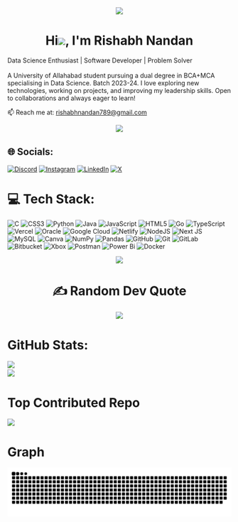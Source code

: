 <div align="center">
<img src= "https://github.com/user-attachments/assets/1c6e3ea0-c9a6-405e-9113-42dffce5f6b0"        
width="300px" />  
</div>
<h1 align="center">Hi<img src="https://raw.githubusercontent.com/MartinHeinz/MartinHeinz/master/wave.gif" width="20px">, I'm Rishabh Nandan</h1>

  
 Data Science Enthusiast | Software Developer | Problem Solver<br><br>A University of Allahabad student pursuing a dual degree in BCA+MCA specialising in Data Science. Batch 2023-24. I love exploring new technologies, working on projects, and improving my leadership skills. Open to collaborations and always eager to learn!

📫 Reach me at: rishabhnandan789@gmail.com
<div align="center">
<img src= "https://github.com/user-attachments/assets/95d49a3b-3615-400e-a299-329a7e30bd2d"
width="400px" />  
</div>

## 🌐 Socials:
[![Discord](https://img.shields.io/badge/Discord-%237289DA.svg?logo=discord&logoColor=white)](https://discord.gg/https://discord.com/invite/bQpgD3cD) [![Instagram](https://img.shields.io/badge/Instagram-%23E4405F.svg?logo=Instagram&logoColor=white)](https://instagram.com/https://www.instagram.com/__.rishabh_nandan_?igsh=MnMwcWRjeGxoYXI3) [![LinkedIn](https://img.shields.io/badge/LinkedIn-%230077B5.svg?logo=linkedin&logoColor=white)](https://linkedin.com/in/https://www.linkedin.com/in/rishabh-n-0bb10b27a/) [![X](https://img.shields.io/badge/X-black.svg?logo=X&logoColor=white)](https://x.com/https://x.com/rishabh_nandan_) 

# 💻 Tech Stack:
![C](https://img.shields.io/badge/c-%2300599C.svg?style=plastic&logo=c&logoColor=white) 
![CSS3](https://img.shields.io/badge/css3-%231572B6.svg?style=plastic&logo=css3&logoColor=white) 
![Python](https://img.shields.io/badge/python-3670A0?style=plastic&logo=python&logoColor=ffdd54) 
![Java](https://img.shields.io/badge/java-%23ED8B00.svg?style=plastic&logo=openjdk&logoColor=white) 
![JavaScript](https://img.shields.io/badge/javascript-%23323330.svg?style=plastic&logo=javascript&logoColor=%23F7DF1E) 
![HTML5](https://img.shields.io/badge/html5-%23E34F26.svg?style=plastic&logo=html5&logoColor=white)
 ![Go](https://img.shields.io/badge/go-%2300ADD8.svg?style=plastic&logo=go&logoColor=white) 
 ![TypeScript](https://img.shields.io/badge/typescript-%23007ACC.svg?style=plastic&logo=typescript&logoColor=white)
 ![Vercel](https://img.shields.io/badge/vercel-%23000000.svg?style=plastic&logo=vercel&logoColor=white)
 ![Oracle](https://img.shields.io/badge/Oracle-F80000?style=plastic&logo=oracle&logoColor=white)
 ![Google Cloud](https://img.shields.io/badge/GoogleCloud-%234285F4.svg?style=plastic&logo=google-cloud&logoColor=white) 
 ![Netlify](https://img.shields.io/badge/netlify-%23000000.svg?style=plastic&logo=netlify&logoColor=#00C7B7)
 ![NodeJS](https://img.shields.io/badge/node.js-6DA55F?style=plastic&logo=node.js&logoColor=white) 
 ![Next JS](https://img.shields.io/badge/Next-black?style=plastic&logo=next.js&logoColor=white) 
 ![MySQL](https://img.shields.io/badge/mysql-4479A1.svg?style=plastic&logo=mysql&logoColor=white)
 ![Canva](https://img.shields.io/badge/Canva-%2300C4CC.svg?style=plastic&logo=Canva&logoColor=white) 
 ![NumPy](https://img.shields.io/badge/numpy-%23013243.svg?style=plastic&logo=numpy&logoColor=white) 
 ![Pandas](https://img.shields.io/badge/pandas-%23150458.svg?style=plastic&logo=pandas&logoColor=white) 
 ![GitHub](https://img.shields.io/badge/github-%23121011.svg?style=plastic&logo=github&logoColor=white) 
 ![Git](https://img.shields.io/badge/git-%23F05033.svg?style=plastic&logo=git&logoColor=white) 
 ![GitLab](https://img.shields.io/badge/gitlab-%23181717.svg?style=plastic&logo=gitlab&logoColor=white) 
 ![Bitbucket](https://img.shields.io/badge/bitbucket-%230047B3.svg?style=plastic&logo=bitbucket&logoColor=white)
 ![Xbox](https://img.shields.io/badge/xbox-%23107C10.svg?style=plastic&logo=xbox&logoColor=white)
 ![Postman](https://img.shields.io/badge/Postman-FF6C37?style=plastic&logo=postman&logoColor=white) 
 ![Power Bi](https://img.shields.io/badge/power_bi-F2C811?style=plastic&logo=powerbi&logoColor=black) 
 ![Docker](https://img.shields.io/badge/docker-%230db7ed.svg?style=plastic&logo=docker&logoColor=white)
 <div align="center">
<img src= "https://github.com/user-attachments/assets/5e2baecb-a4f8-4476-86e8-58c22c075aaf"
width="200px" /> 





# ✍️ Random Dev Quote
![](https://quotes-github-readme.vercel.app/api?type=horizontal&theme=tokyonight)
</div>

# GitHub Stats:
![](https://github-readme-streak-stats.herokuapp.com/?user=RishabhNandan&theme=dark&hide_border=false)<br/>
![](https://github-readme-stats.vercel.app/api/top-langs/?username=RishabhNandan&theme=dark&hide_border=false&include_all_commits=true&count_private=true&layout=compact)

# Top Contributed Repo

![](https://github-contributor-stats.vercel.app/api?username=RishabhNandan&limit=5&theme=dark&combine_all_yearly_contributions=true)

# Graph 
<picture>
  <source
    media="(prefers-color-scheme: dark)"
    srcset="https://raw.githubusercontent.com/platane/snk/output/github-contribution-grid-snake-dark.svg"
  />
  <source
    media="(prefers-color-scheme: light)"
    srcset="https://raw.githubusercontent.com/platane/snk/output/github-contribution-grid-snake.svg"
  />
  <img
    alt="github contribution grid snake animation"
    src="https://raw.githubusercontent.com/platane/snk/output/github-contribution-grid-snake.svg"
  />
</picture>





